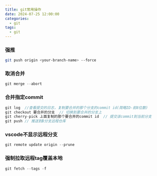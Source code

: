 ```yaml
---
title: git常用操作
date: 2024-07-25 12:00:00
categories:
  - git
tags:
  - git
---
```


### 强推
```bash
git push origin <your-branch-name> --force
```

### 取消合并
```javascript
git merge --abort
```

### 合并指定commit
```javascript
git log  //查看提交的日志，复制要合并的那个分支的commit id(简略ID-前8位数)
git checkout 要合并的分支  // 切换到要合并的分支上
git cherry-pick 上面复制的那个要合并的commit id  // 提交该commit到当前分支
git push // 推送到B分支远程仓库
```

### vscode不显示远程分支
```javascript
git remote update origin --prune
```

### 强制拉取远程tag覆盖本地
```javascript
git fetch --tags -f
```




 